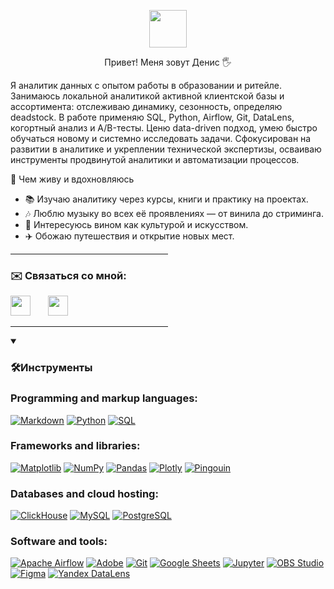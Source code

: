 <p align="center">
  <a href="#" alt="😀" ><img width="60px" src="https://media.giphy.com/media/v1.Y2lkPTc5MGI3NjExN2lzNTZhZHJ6cWYwc3Z5NHplZnFtaWptcGdyYmY5MHp1MmptenU5bSZlcD12MV9zdGlja2Vyc19zZWFyY2gmY3Q9ZQ/UQDSBzfyiBKvgFcSTw/giphy.gif"/></a>
  </p>
<p align="center">
Привет!  
Меня зовут Денис 🖐
</p>


Я аналитик данных с опытом работы в образовании и ритейле. Занимаюсь локальной аналитикой активной клиентской базы и ассортимента: отслеживаю динамику, сезонность, определяю deadstock.
В работе применяю SQL, Python, Airflow, Git, DataLens, когортный анализ и A/B-тесты. Ценю data-driven подход, умею быстро обучаться новому и системно исследовать задачи. 
Сфокусирован на развитии в аналитике и укреплении технической экспертизы, осваиваю инструменты продвинутой аналитики и автоматизации процессов.

🌱 Чем живу и вдохновляюсь

- 📚 Изучаю аналитику через курсы, книги и практику на проектах.  
- 🎶 Люблю музыку во всех её проявлениях — от винила до стриминга.  
- 🍷 Интересуюсь вином как культурой и искусством.  
- ✈️ Обожаю путешествия и открытие новых мест.

<hr style="width:50%;text-align:left;margin-left:0">
<p align="center">
  <h3>✉️ Связаться со мной: </h3>
    <a href="https://t.me/DenVelours" alt="Telegram" title="Telegram"><img width="32px" src="https://i.imgur.com/xBcFpz5.png"/></a>
    &#8287;&#8287;&#8287;&#8287;&#8287;
    <a href="mailto:golowanov96@gmail.com" alt="Email" title="Email"><img width="32px" src="https://png.pngtree.com/template/20190717/ourmid/pngtree-gmail-logo-png-image_229718.jpg"/></a>
    &#8287;&#8287;&#8287;&#8287;&#8287;
  
</p>
<hr style="width:50%;text-align:left;margin-left:0">

<details open>
  <summary><h3>🛠️Инструменты </h3></summary>

  <h3>Programming and markup languages:</h3>

  <p>
      <a href="#"><img alt="Markdown" src="https://img.shields.io/badge/Markdown-000000.svg?logo=markdown&logoColor=white"></a>
      <a href="#"><img alt="Python" src="https://img.shields.io/badge/Python-14354C.svg?logo=python&logoColor=white"></a>
      <a href="#"><img alt="SQL" src="https://custom-icon-badges.demolab.com/badge/SQL-025E8C.svg?logo=database&logoColor=white"></a>
  </p>

  <h3>Frameworks and libraries:</h3>

  <p>
      <a href="#"><img alt="Matplotlib" src="https://img.shields.io/badge/Matplotlib-%23ffffff.svg?&logo=Matplotlib&logoColor=black"></a>
      <a href="#"><img alt="NumPy" src="https://img.shields.io/badge/Numpy-013243.svg?logo=numpy&logoColor=white"></a>
      <a href="#"><img alt="Pandas" src="https://img.shields.io/badge/Pandas-150458.svg?logo=pandas&logoColor=white"></a>
      <a href="#"><img alt="Plotly" src="https://img.shields.io/badge/Plotly-%233F4F75.svg?logo=plotly&logoColor=white"></a>
      <a href="#"><img alt="Pingouin" src="https://img.shields.io/badge/Pingouin-DBDBDB?logo=Pingouin&logoColor=white"/></a>
  </p>

  <h3>Databases and cloud hosting:</h3>

  <p>
      <a href="#"><img alt="ClickHouse" src="https://img.shields.io/badge/ClickHouse-%23FFCC01?logo=ClickHouse&logoColor=%23000000&labelColor=%23FFFFFF"></a>
      <a href="#"><img alt="MySQL" src="https://img.shields.io/badge/MySQL-00f.svg?logo=mysql&logoColor=white"></a>
      <a href="#"><img alt="PostgreSQL" src ="https://img.shields.io/badge/PostgreSQL-316192.svg?logo=postgresql&logoColor=white"></a>
  </p>

  <h3>Software and tools:</h3>

  <p>
      <a href="#"><img alt="Apache Airflow" src="https://img.shields.io/badge/Apache%20Airflow-017CEE?logo=Apache%20Airflow&logoColor=white"></a>
      <a href="#"><img alt="Adobe" src="https://img.shields.io/badge/Adobe-FF0000.svg?logo=adobe&logoColor=white"></a>
      <a href="#"><img alt="Git" src="https://img.shields.io/badge/Git-F05033.svg?logo=git&logoColor=white"></a>
      <a href="#"><img alt="Google Sheets" src="https://img.shields.io/badge/Sheets-34A853.svg?logo=google%20sheets&logoColor=white"></a>
      <a href="#"><img alt="Jupyter" src="https://img.shields.io/badge/Jupyter-F37626.svg?logo=Jupyter&logoColor=white"></a>
      <a href="#"><img alt="OBS Studio" src="https://img.shields.io/badge/-OBS-302E31?logo=obs-studio&logoColor=white"></a>
      <a href="#"><img alt="Figma" src="https://img.shields.io/badge/Figma-F24E1E?logo=figma&logoColor=white"/></a>
      <a href="#"><img alt="Yandex DataLens" src="https://img.shields.io/badge/YandexDataLens-5282FF?logo=YandexDataLens&logoColor=white"/></a>
  </p>
</details>
